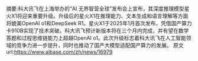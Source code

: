 摘要:科大讯飞在上海举办的“AI 无界智营全球”发布会上宣布，其深度推理模型星火X1将迎来重要升级。升级后的星火X1在推理能力、文本生成和语言理解等方面将媲美OpenAI o1和DeepSeek R1。星火X1于2025年1月首次发布，凭借国产算力卡910B实现了技术突破。科大讯飞预计新版本将在三个月内完成，并有望在数学答题和过程思维链能力上超越OpenAI o1。此次升级标志着科大讯飞在人工智能领域的竞争力进一步提升，同时也推动了国产大模型适配国产算力的发展。
原文url:https://www.aibase.com/zh/news/16979